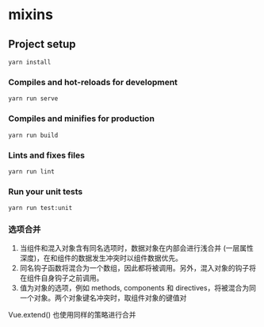 # mixins

## Project setup
```
yarn install
```

### Compiles and hot-reloads for development
```
yarn run serve
```

### Compiles and minifies for production
```
yarn run build
```

### Lints and fixes files
```
yarn run lint
```

### Run your unit tests
```
yarn run test:unit
```
### 选项合并
1. 当组件和混入对象含有同名选项时，数据对象在内部会进行浅合并 (一层属性深度)，在和组件的数据发生冲突时以组件数据优先。
2. 同名钩子函数将混合为一个数组，因此都将被调用。另外，混入对象的钩子将在组件自身钩子之前调用。
3. 值为对象的选项，例如 methods, components 和 directives，将被混合为同一个对象。两个对象键名冲突时，取组件对象的键值对

Vue.extend() 也使用同样的策略进行合并
